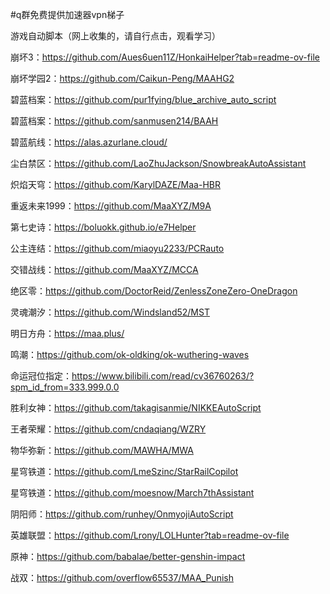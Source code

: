 #q群免费提供加速器vpn梯子

游戏自动脚本（网上收集的，请自行点击，观看学习）

崩坏3：https://github.com/Aues6uen11Z/HonkaiHelper?tab=readme-ov-file

崩坏学园2：https://github.com/Caikun-Peng/MAAHG2

碧蓝档案：https://github.com/pur1fying/blue_archive_auto_script

碧蓝档案：https://github.com/sanmusen214/BAAH

碧蓝航线：https://alas.azurlane.cloud/

尘白禁区：https://github.com/LaoZhuJackson/SnowbreakAutoAssistant

炽焰天穹：https://github.com/KarylDAZE/Maa-HBR

重返未来1999：https://github.com/MaaXYZ/M9A

第七史诗：https://boluokk.github.io/e7Helper

公主连结：https://github.com/miaoyu2233/PCRauto

交错战线：https://github.com/MaaXYZ/MCCA

绝区零：https://github.com/DoctorReid/ZenlessZoneZero-OneDragon

灵魂潮汐：https://github.com/Windsland52/MST

明日方舟：https://maa.plus/

鸣潮：https://github.com/ok-oldking/ok-wuthering-waves

命运冠位指定：https://www.bilibili.com/read/cv36760263/?spm_id_from=333.999.0.0

胜利女神：https://github.com/takagisanmie/NIKKEAutoScript

王者荣耀：https://github.com/cndaqiang/WZRY

物华弥新：https://github.com/MAWHA/MWA

星穹铁道：https://github.com/LmeSzinc/StarRailCopilot

星穹铁道：https://github.com/moesnow/March7thAssistant

阴阳师：https://github.com/runhey/OnmyojiAutoScript

英雄联盟：https://github.com/Lrony/LOLHunter?tab=readme-ov-file

原神：https://github.com/babalae/better-genshin-impact

战双：https://github.com/overflow65537/MAA_Punish
